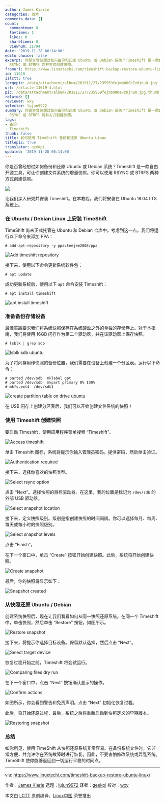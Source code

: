 ```yaml
---
author: James Kiarie
categories: 技术
comments_data: []
count:
  commentnum: 0
  favtimes: 1
  likes: 0
  sharetimes: 0
  viewnum: 21794
date: '2019-11-28 00:14:00'
editorchoice: false
excerpt: 你是否曾经想过如何备份和还原 Ubuntu 或 Debian 系统？Timeshift 是一款自由开源工具，可让你创建文件系统的增量快照。你可以使用
  RSYNC 或 BTRFS 两种方式创建快照。
fromurl: https://www.linuxtechi.com/timeshift-backup-restore-ubuntu-linux/
id: 11619
islctt: true
largepic: /data/attachment/album/201911/27/235959fejmb080e7z0jnu0.jpg
url: /article-11619-1.html
pic: /data/attachment/album/201911/27/235959fejmb080e7z0jnu0.jpg.thumb.jpg
related: []
reviewer: wxy
selector: lujun9972
summary: 你是否曾经想过如何备份和还原 Ubuntu 或 Debian 系统？Timeshift 是一款自由开源工具，可让你创建文件系统的增量快照。你可以使用
  RSYNC 或 BTRFS 两种方式创建快照。
tags:
- 备份
- Timeshift
thumb: false
title: 如何使用 TimeShift 备份和还原 Ubuntu Linux
titlepic: true
translator: geekpi
updated: '2019-11-28 00:14:00'
---
```


你是否曾经想过如何备份和还原 Ubuntu 或 Debian 系统？Timeshift 是一款自由开源工具，可让你创建文件系统的增量快照。你可以使用 RSYNC 或 BTRFS 两种方式创建快照。


![](/data/attachment/album/201911/27/235959fejmb080e7z0jnu0.jpg)


让我们深入研究并安装 Timeshift。在本教程，我们将安装在 Ubuntu 18.04 LTS 系统上。


### 在 Ubuntu / Debian Linux 上安装 TimeShift


TimeShift 尚未正式托管在 Ubuntu 和 Debian 仓库中。考虑到这一点，我们将运行以下命令来添加 PPA：



```
# add-apt-repository -y ppa:teejee2008/ppa
```

![Add timeshift repository](/data/attachment/album/201911/28/001558mvh2kqjmrzrkvs18.png)


接下来，使用以下命令更新系统软件包：



```
# apt update
```

成功更新系统后，使用以下 `apt` 命令安装 Timeshift：



```
# apt install timeshift
```

![apt install timeshift](/data/attachment/album/201911/28/001417qpv1v3yspypkl9vv.png)


### 准备备份存储设备


最佳实践要求我们将系统快照保存在系统硬盘之外的单独的存储卷上。对于本指南，我们将使用 16GB 闪存作为第二个驱动器，并在该驱动器上保存快照。



```
# lsblk | grep sdb
```

![lsblk sdb ubuntu](/data/attachment/album/201911/28/001421nrarp82frkrxjoqt.png)


为了将闪存用作快照的备份位置，我们需要在设备上创建一个分区表。运行以下命令：



```
# parted /dev/sdb  mklabel gpt
# parted /dev/sdb  mkpart primary 0% 100%
# mkfs.ext4  /dev/sdb1
```

![create partition table on drive ubuntu](/data/attachment/album/201911/28/001425rzbfdn9un4ioditt.jpg)


在 USB 闪存上创建分区表后，我们可以开始创建文件系统的快照！


### 使用 Timeshift 创建快照


要启动 Timeshift，使用应用程序菜单搜索 “Timeshift”。


![Access timeshift](/data/attachment/album/201911/28/001427b5swwersrye5lspd.jpg)


单击 Timeshift 图标，系统将提示你输入管理员密码。提供密码，然后单击验证。


![Authentication required](/data/attachment/album/201911/28/001431smjkwpzm46aa1c0m.jpg)


接下来，选择你喜欢的快照类型。


![Select rsync option](/data/attachment/album/201911/28/001431tfrfor6kizsis4os.jpg)


点击 “Next”。选择快照的目标驱动器。在这里，我的位置是标记为 `/dev/sdb` 的外部 USB 驱动器。


![Select snapshot location](/data/attachment/album/201911/28/001434m1kbo1q11q1qgqj1.png)


接下来，定义快照级别。级别是指创建快照的时间间隔。你可以选择每月、每周、每天或每小时的快照级别。


![Select snapshot levels](/data/attachment/album/201911/28/001437bcz28s8auc7zchf3.jpg)


点击 “Finish”。


在下一个窗口中，单击 “Create” 按钮开始创建快照。此后，系统将开始创建快照。


![Create snapshot](/data/attachment/album/201911/28/001439b32933jyj9z88m95.jpg)


最后，你的快照将显示如下：


![Snapshot created](/data/attachment/album/201911/28/001441qcqklak68c4cqcbk.jpg)


### 从快照还原 Ubuntu / Debian


创建系统快照后，现在让我们看看如何从同一快照还原系统。在同一个 Timeshift 中，单击快照，然后单击 “Restore” 按钮，如图所示。


![Restore snapshot](/data/attachment/album/201911/28/001444z3udab299qd39adi.jpg)


接下来，将提示你选择目标设备。保留默认选择，然后点击 “Next”。


![Select target device](/data/attachment/album/201911/28/001448ax09vvc0wzb96lz0.jpg)


恢复过程开始之前，Timeshift 将会试运行。


![Comparing files dry run](/data/attachment/album/201911/28/001454rico1n1p1112oi3p.jpg)


在下一个窗口中，点击 “Next” 按钮确认显示的操作。


![Confirm actions](/data/attachment/album/201911/28/001459iwaeriwejni8ra3b.jpg)


如图所示，你会看到警告和免责声明。点击 “Next” 初始化恢复过程。


此后，将开始还原过程，最后，系统之后将重新启动到快照定义的早期版本。


![Restoring snapshot](/data/attachment/album/201911/28/001507y44rsxkp7j90s1f7.png)


### 总结


如你所见，使用 TimeShift 从快照还原系统非常容易。在备份系统文件时，它非常方便，并允许你在系统故障时进行恢复。因此，不要害怕修改系统或弄乱系统。TimeShift 使你能够返回到一切运行平稳的时间点。




---


via: <https://www.linuxtechi.com/timeshift-backup-restore-ubuntu-linux/>


作者：[James Kiarie](https://www.linuxtechi.com/author/james/) 选题：[lujun9972](https://github.com/lujun9972) 译者：[geekpi](https://github.com/geekpi) 校对：[wxy](https://github.com/wxy)


本文由 [LCTT](https://github.com/LCTT/TranslateProject) 原创编译，[Linux中国](https://linux.cn/) 荣誉推出